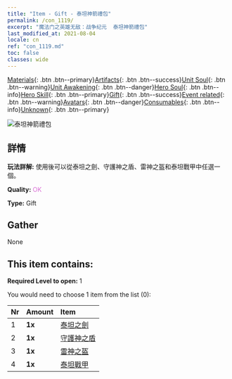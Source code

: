 ```yaml
---
title: "Item - Gift - 泰坦神箭禮包"
permalink: /con_1119/
excerpt: "魔法门之英雄无敌：战争纪元  泰坦神箭禮包"
last_modified_at: 2021-08-04
locale: cn
ref: "con_1119.md"
toc: false
classes: wide
---
```

 [Materials](/ItemsCN/){: .btn .btn--primary}[Artifacts](/ItemsCN/Artifacts/){: .btn .btn--success}[Unit Soul](/ItemsCN/UnitSoul/){: .btn .btn--warning}[Unit Awakening](/ItemsCN/UnitAwakening/){: .btn .btn--danger}[Hero Soul](/ItemsCN/HeroSoul/){: .btn .btn--info}[Hero Skill](/ItemsCN/HeroSkill/){: .btn .btn--primary}[Gift](/ItemsCN/Gift/){: .btn .btn--success}[Event related](/ItemsCN/Events/){: .btn .btn--warning}[Avatars](/ItemsCN/Avatars/){: .btn .btn--danger}[Consumables](/ItemsCN/Consumables/){: .btn .btn--info}[Unknown](/ItemsCN/Unknown/){: .btn .btn--primary}

 ![泰坦神箭禮包](/images/t/i_907003.png)

## 詳情
 **玩法詳解:** 使用後可以從泰坦之劍、守護神之盾、雷神之盔和泰坦戰甲中任選一個。

 **Quality:** <span style="color: #DA70D6">OK</span>

 **Type:** Gift

## Gather

  None

## This item contains:

 **Required Level to open:** 1

 You would need to choose 1 item from the list (0):

  | Nr | Amount |     Item    |
  |:---|:-------|:------------|
  | 1 |  **1x** | [泰坦之劍](/cn/Items/art_156/) |  | 
  | 2 |  **1x** | [守護神之盾](/cn/Items/art_157/) |  | 
  | 3 |  **1x** | [雷神之盔](/cn/Items/art_158/) |  | 
  | 4 |  **1x** | [泰坦戰甲](/cn/Items/art_159/) |  | 
